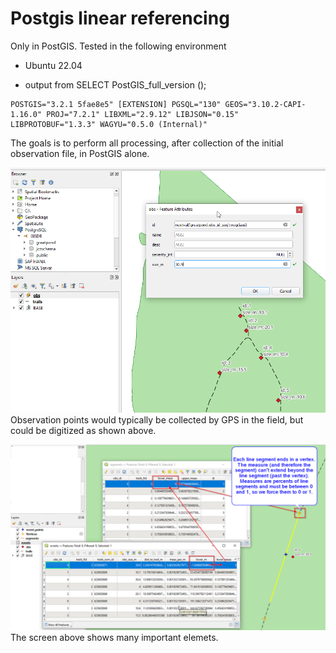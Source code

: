 # Postgis linear referencing

Only in PostGIS. Tested in the following environment
 * Ubuntu 22.04
 
 * output from SELECT PostGIS_full_version ();

```
POSTGIS="3.2.1 5fae8e5" [EXTENSION] PGSQL="130" GEOS="3.10.2-CAPI-1.16.0" PROJ="7.2.1" LIBXML="2.9.12" LIBJSON="0.15" LIBPROTOBUF="1.3.3" WAGYU="0.5.0 (Internal)"
```
The goals is to perform all processing, after collection of the initial observation file, in PostGIS alone.

![Observation Points](/static/obs_points.png)
 Observation points would typically be collected by GPS in the field, but could be digitized as shown above.

![Outputs and negative fixes](static/negative_meas_fix.png)
The screen above shows many important elemets. 
